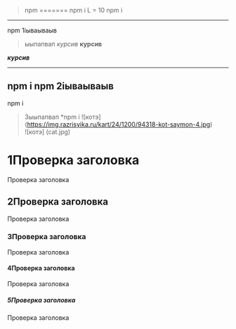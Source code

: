 >npm 
=======
npm i
L = 10
npm i
___
npm 1iываываыв
> ыыпапвап
*курсив*
**курсив**
 
***курсив***
***
npm i
npm 2iываываыв
--- 
npm i 
>  3ыыпапвап
*npm i
![котэ] (https://img.razrisyika.ru/kart/24/1200/94318-kot-saymon-4.jpg)  
![котэ] (cat.jpg)  
# 1Проверка заголовка
Проверка заголовка
## 2Проверка заголовка
Проверка заголовка
### 3Проверка заголовка
Проверка заголовка
#### 4Проверка заголовка
Проверка заголовка
##### 5Проверка заголовка
Проверка заголовка
